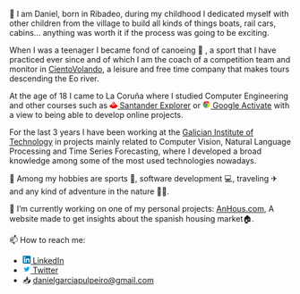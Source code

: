👋 I am Daniel, born in Ribadeo, during my childhood I dedicated myself with other children from the village to build all kinds of things boats, rail cars, cabins... anything was worth it if the process was going to be exciting.

When I was a teenager I became fond of canoeing 🛶 , a sport that I have practiced ever since and of which I am the coach of a competition team and monitor in [ CientoVolando](https://100tovolando.eu), a leisure and free time company that makes tours descending the Eo river. 

At the age of 18 I came to La Coruña where I studied Computer Engineering and other courses such as [![ Santander Explorer ](https://raw.githubusercontent.com/dpulpeiro/dpulpeiro/main/images/santander.png) Santander Explorer](https://explorerbyx.org/en/) or [![ Google Activate ](https://raw.githubusercontent.com/dpulpeiro/dpulpeiro/main/images/google.png) Google Activate](https://learndigital.withgoogle.com/activate/)  with a view to being able to develop online projects.

For the last 3 years I have been working at the [Galician Institute of Technology](https://itg.es/en/) in projects mainly related to Computer Vision, Natural Language Processing and Time Series Forecasting, where I developed a broad knowledge among some of the most used technologies nowadays.

👀 Among my hobbies are sports 💪, software development 💻, traveling ✈ and any kind of adventure in the nature 🐒🌲.

🌱 I’m currently working on one of my personal projects: [AnHous.com](https://anhous.com), A website made to get insights about the spanish housing market🏠.

📫 How to reach me:
  - [![Linkedin](https://raw.githubusercontent.com/dpulpeiro/dpulpeiro/main/images/linkedin.png) LinkedIn](https://www.linkedin.com/in/daniel-garc%C3%ADa-pulpeiro/)
  - [![Twitter](https://raw.githubusercontent.com/dpulpeiro/dpulpeiro/main/images/twitter.png) Twitter](https://twitter.com/dpulpeiro)
  - 📥 danielgarciapulpeiro@gmail.com

<!---
dpulpeiro/dpulpeiro is a ✨ special ✨ repository because its `README.md` (this file) appears on your GitHub profile.
You can click the Preview link to take a look at your changes.
--->

